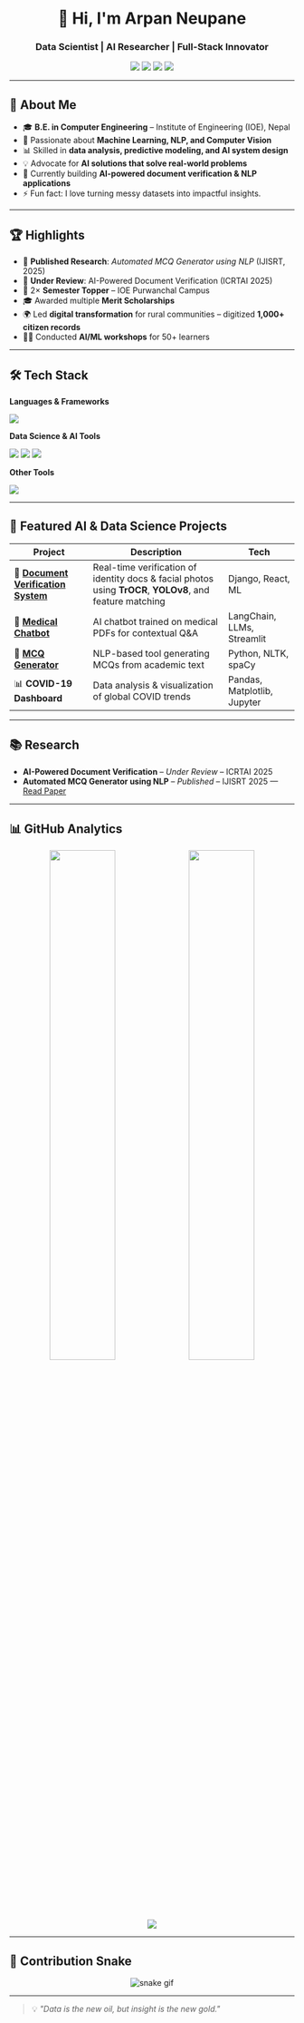 <h1 align="center">👋 Hi, I'm Arpan Neupane</h1>
<h3 align="center">Data Scientist | AI Researcher | Full-Stack Innovator</h3>

<p align="center">
  <a href="mailto:arpanneupane75@gmail.com"><img src="https://img.shields.io/badge/Email-arpanneupane75%40gmail.com-red?style=for-the-badge&logo=gmail&logoColor=white" /></a>
  <a href="https://linkedin.com/in/arpan-neupane-232a861b2"><img src="https://img.shields.io/badge/LinkedIn-Arpan%20Neupane-blue?style=for-the-badge&logo=linkedin&logoColor=white" /></a>
  <a href="https://github.com/arpanneupane75"><img src="https://img.shields.io/badge/GitHub-arpanneupane75-black?style=for-the-badge&logo=github&logoColor=white" /></a>
  <a href="https://portfolio-arpan-neupanes-projects-676ecedb.vercel.app/"><img src="https://img.shields.io/badge/Portfolio-Online-green?style=for-the-badge&logo=vercel&logoColor=white" /></a>
</p>

---

## 🚀 About Me

- 🎓 **B.E. in Computer Engineering** – Institute of Engineering (IOE), Nepal  
- 🤖 Passionate about **Machine Learning, NLP, and Computer Vision**  
- 📊 Skilled in **data analysis, predictive modeling, and AI system design**  
- 💡 Advocate for **AI solutions that solve real-world problems**  
- 🌱 Currently building **AI-powered document verification & NLP applications**  
- ⚡ Fun fact: I love turning messy datasets into impactful insights.

---

## 🏆 Highlights

- 📜 **Published Research**: *Automated MCQ Generator using NLP* (IJISRT, 2025)  
- 📄 **Under Review**: AI-Powered Document Verification (ICRTAI 2025)  
- 🥇 2× **Semester Topper** – IOE Purwanchal Campus  
- 🎓 Awarded multiple **Merit Scholarships**  
- 🌍 Led **digital transformation** for rural communities – digitized **1,000+ citizen records**  
- 🧑‍🏫 Conducted **AI/ML workshops** for 50+ learners  

---

## 🛠 Tech Stack

**Languages & Frameworks**  
<p>
  <img src="https://skillicons.dev/icons?i=python,r,js,react,django,nodejs" />
</p>

**Data Science & AI Tools**  
<p>
  <img src="https://skillicons.dev/icons?i=tensorflow,pytorch,opencv,mongodb,sqlite" />
  <img src="https://img.shields.io/badge/NLP-Transformers-blue?style=for-the-badge" />
  <img src="https://img.shields.io/badge/Computer%20Vision-OpenCV-green?style=for-the-badge" />
</p>

**Other Tools**  
<p>
  <img src="https://skillicons.dev/icons?i=git,github,azure,streamlit" />
</p>

---

## 📌 Featured AI & Data Science Projects

| Project | Description | Tech |
|---------|-------------|------|
| 🔐 [**Document Verification System**](https://github.com/arpanneupane75/DVS) | Real-time verification of identity docs & facial photos using **TrOCR**, **YOLOv8**, and feature matching | Django, React, ML |
| 💬 [**Medical Chatbot**](https://github.com/arpanneupane75/Medical-Chatbot) | AI chatbot trained on medical PDFs for contextual Q&A | LangChain, LLMs, Streamlit |
| 🧠 [**MCQ Generator**](https://github.com/arpanneupane75/MCQ-Generator) | NLP-based tool generating MCQs from academic text | Python, NLTK, spaCy |
| 📊 **COVID-19 Dashboard** | Data analysis & visualization of global COVID trends | Pandas, Matplotlib, Jupyter |

---

## 📚 Research

- **AI-Powered Document Verification** – *Under Review* – ICRTAI 2025  
- **Automated MCQ Generator using NLP** – *Published* – IJISRT 2025 — [Read Paper](http://dx.doi.org/10.38124/ijisrt/25jun1878)  

---

## 📊 GitHub Analytics

<p align="center">
  <img width="48%" src="https://github-readme-stats.vercel.app/api?username=arpanneupane75&show_icons=true&theme=tokyonight" />
  <img width="48%" src="https://github-readme-streak-stats.herokuapp.com?user=arpanneupane75&theme=tokyonight" />
</p>

<p align="center">
  <img src="https://github-readme-activity-graph.vercel.app/graph?username=arpanneupane75&theme=tokyo-night" />
</p>

---

## 🐍 Contribution Snake

<p align="center">
  <img src="https://github.com/arpanneupane75/arpanneupane75/blob/output/github-contribution-grid-snake.svg" alt="snake gif" />
</p>

---

> 💡 *"Data is the new oil, but insight is the new gold."*
